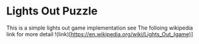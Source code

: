 # Lights Out Puzzle


This is a simple lights out game implementation
see The folloing wikipedia link for more detail !(link)[https://en.wikipedia.org/wiki/Lights_Out_(game)]
